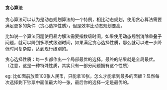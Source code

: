 #### 贪心算法

贪心算法可以认为是动态规划算法的一个特例，相比动态规划，使用贪心算法需要满足更多的条件（贪心选择性质），但是效率比动态规划要高。  

比如说一个算法问题使用暴力解法需要指数级时间，如果使用动态规划消除重叠子问题，就可以降到多项式级别时间，如果满足贪心选择性质，那么就可以进一步降低时间复杂度，达到现行级别的。

贪心选择性质：每一步都作出一个局部最优的选择，最终的结果就是全局最优。（注意，这是一种特殊性质，其实只有一部分问题拥有这个性质）

eg: 比如面前放着100张人民币，只能拿10张，怎么才能拿到最多的面额？显然每次选择剩下钞票中面值最大的一张，最后你的选择一定是最优的。


